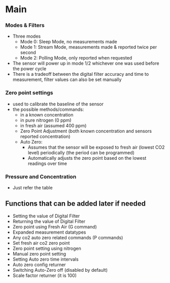 # Main

### Modes & Filters
- Three modes
    - Mode 0: Sleep Mode, no measurements made
    - Mode 1: Stream Mode, measurements made & reported twice per second
    - Mode 2: Polling Mode, only reported when requested
- The sensor will power up in mode 1/2 whichever one was used before the power cycle
- There is a tradeoff between the digital filter accuracy and time to measurement, filter values can also be set manually

### Zero point settings
- used to calibrate the baseline of the sensor
- the possible methods/commands:
    - in a known concentration
    - in pure nitrogen (0 ppm)
    - in fresh air (assumed 400 ppm)
    - Zero Point Adjustment (both known concentration and sensors reported concentration)
    - Auto Zero:
        - Assumes that the sensor will be exposed to fresh air (lowest CO2 level) periodically (the period can be programmed)
        - Automatically adjusts the zero point based on the lowest readings over time
    
### Pressure and Concentration
- Just refer the table

## Functions that can be added later if needed
- Setting the value of Digital Filter
- Returning the value of Digital Filter
- Zero point using Fresh Air (G command)
- Expanded measurement datatypes
- Any co2 auto zero related commands (P commands)
- Set fresh air co2 zero point
- Zero point setting using nitrogen
- Manual zero point setting
- Setting Auto zero time intervals
- Auto zero config returner
- Switching Auto-Zero off (disabled by default)
- Scale factor returner (it is 100)
